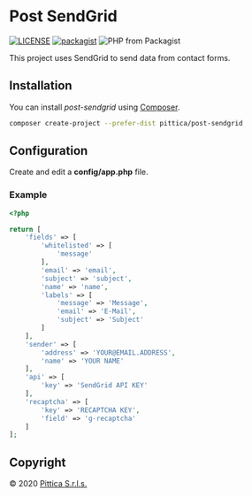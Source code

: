 # Post SendGrid

[![LICENSE](https://img.shields.io/github/license/pittica/post-sendgrid.svg)](LICENSE)
[![packagist](https://img.shields.io/badge/packagist-pittica%2Fpost--sendgrid-brightgreen.svg)](https://packagist.org/packages/pittica/post-sendgrid)
![PHP from Packagist](https://img.shields.io/packagist/php-v/pittica/post-sendgrid)

This project uses SendGrid to send data from contact forms.

## Installation

You can install _post-sendgrid_ using [Composer](https://getcomposer.org).

``` bash
composer create-project --prefer-dist pittica/post-sendgrid
```

## Configuration

Create and edit a **config/app.php** file.

### Example

``` php
<?php

return [
    'fields' => [
        'whitelisted' => [
            'message'
        ],
        'email' => 'email',
        'subject' => 'subject',
        'name' => 'name',
        'labels' => [
            'message' => 'Message',
            'email' => 'E-Mail',
            'subject' => 'Subject'
        ]
    ],
    'sender' => [
        'address' => 'YOUR@EMAIL.ADDRESS',
        'name' => 'YOUR NAME'
    ],
	'api' => [
		'key' => 'SendGrid API KEY'
	],
    'recaptcha' => [
        'key' => 'RECAPTCHA KEY',
        'field' => 'g-recaptcha'
    ]
];
```

## Copyright

© 2020 [Pittica S.r.l.s.](https://pittica.com)